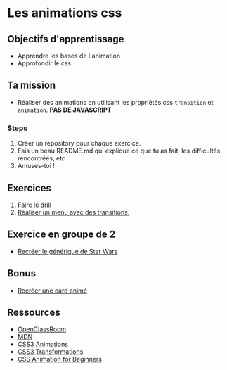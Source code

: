# Les animations css
	
## Objectifs d'apprentissage
- Apprendre les bases de l'animation
- Approfondir le css

## Ta mission
- Réaliser des animations en utilisant les propriétés css ``transition`` et ``animation``. **PAS DE JAVASCRIPT**

### Steps
1. Créer un repository pour chaque exercice.
1. Fais un beau README.md qui explique ce que tu as fait, les difficultés rencontrées, etc 
1. Amuses-toi !   

## Exercices
1. [Faire le drill](./drill.md)
1. [Réaliser un menu avec des transitions.](menu.md)

## Exercice en groupe de 2
* [Recréer le générique de Star Wars](exercice-star-wars.md) 

## Bonus
* [Recréer une card animé](card.md)

## Ressources  
- [OpenClassRoom](https://openclassrooms.com/fr/courses/2745636-utilisez-les-effets-avances-de-css-sur-votre-site/3297084-les-animations-css)
- [MDN](https://developer.mozilla.org/fr/docs/Web/CSS/Animations_CSS/Utiliser_les_animations_CSS)
- [CSS3 Animations](https://www.w3schools.com/css/css3_animations.asp)
- [CSS3 Transformations](https://www.w3schools.com/css/css3_3dtransforms.asp)
- [CSS Animation for Beginners](https://robots.thoughtbot.com/css-animation-for-beginners)


